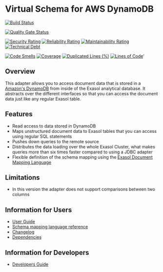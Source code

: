 # Virtual Schema for AWS DynamoDB

[![Build Status](https://github.com/exasol/dynamodb-virtual-schema/actions/workflows/ci-build.yml/badge.svg)](https://github.com/exasol/dynamodb-virtual-schema/actions/workflows/ci-build.yml)

[![Quality Gate Status](https://sonarcloud.io/api/project_badges/measure?project=com.exasol%3Adynamodb-virtual-schema&metric=alert_status)](https://sonarcloud.io/dashboard?id=com.exasol%3Adynamodb-virtual-schema)

[![Security Rating](https://sonarcloud.io/api/project_badges/measure?project=com.exasol%3Adynamodb-virtual-schema&metric=security_rating)](https://sonarcloud.io/dashboard?id=com.exasol%3Adynamodb-virtual-schema)
[![Reliability Rating](https://sonarcloud.io/api/project_badges/measure?project=com.exasol%3Adynamodb-virtual-schema&metric=reliability_rating)](https://sonarcloud.io/dashboard?id=com.exasol%3Adynamodb-virtual-schema)
[![Maintainability Rating](https://sonarcloud.io/api/project_badges/measure?project=com.exasol%3Adynamodb-virtual-schema&metric=sqale_rating)](https://sonarcloud.io/dashboard?id=com.exasol%3Adynamodb-virtual-schema)
[![Technical Debt](https://sonarcloud.io/api/project_badges/measure?project=com.exasol%3Adynamodb-virtual-schema&metric=sqale_index)](https://sonarcloud.io/dashboard?id=com.exasol%3Adynamodb-virtual-schema)

[![Code Smells](https://sonarcloud.io/api/project_badges/measure?project=com.exasol%3Adynamodb-virtual-schema&metric=code_smells)](https://sonarcloud.io/dashboard?id=com.exasol%3Adynamodb-virtual-schema)
[![Coverage](https://sonarcloud.io/api/project_badges/measure?project=com.exasol%3Adynamodb-virtual-schema&metric=coverage)](https://sonarcloud.io/dashboard?id=com.exasol%3Adynamodb-virtual-schema)
[![Duplicated Lines (%)](https://sonarcloud.io/api/project_badges/measure?project=com.exasol%3Adynamodb-virtual-schema&metric=duplicated_lines_density)](https://sonarcloud.io/dashboard?id=com.exasol%3Adynamodb-virtual-schema)
[![Lines of Code](https://sonarcloud.io/api/project_badges/measure?project=com.exasol%3Adynamodb-virtual-schema&metric=ncloc)](https://sonarcloud.io/dashboard?id=com.exasol%3Adynamodb-virtual-schema)'

## Overview

This adapter allows you to access document data that is stored in a [Amazon's DynamoDB]((https://aws.amazon.com/dynamodb/)) from inside of the Exasol analytical database. It abstracts over the different interfaces so that you can access the document data just like any regular Exasol table.

## Features

* Read access to data stored in DynamoDB
* Maps unstructured document data to Exasol tables that you can access using regular SQL statements
* Pushes down queries to the remote source
* Distributes the data loading over the whole Exasol Cluster, what makes queries more than six times faster compared to using a JDBC adapter
* Flexible definition of the schema mapping using the [Exasol Document Mapping Language](https://exasol.github.io/virtual-schema-common-ducument/schema_doc/index.html)

## Limitations

* In this version the adapter does not support comparisons between two columns

## Information for Users

* [User Guide](doc/user-guide/user_guide.md)
* [Schema mapping language reference](https://exasol.github.io/virtual-schema-common-document/schema_doc/index.html)
* [Changelog](doc/changes/changelog.md)
* [Dependencies](dependencies.md)

## Information for Developers

* [Developers Guide](doc/development/developers_guide.md)

<!-- @formatter:off -->
[edml-doc]: https://exasol.github.io/virtual-schema-common-ducument/schema_doc/index.html
[virtual-schema-common-document]: https://github.com/exasol/virtual-schema-common-document
[artifact-reference-checker-plugin]: https://github.com/exasol/artifact-reference-checker-maven-plugin